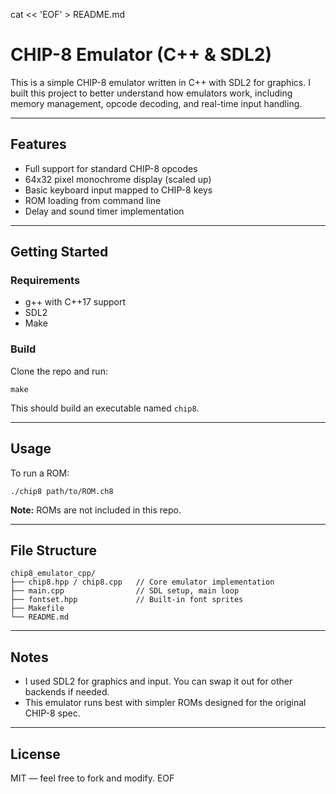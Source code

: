cat << 'EOF' > README.md
# CHIP-8 Emulator (C++ & SDL2)

This is a simple CHIP-8 emulator written in C++ with SDL2 for graphics. I built this project to better understand how emulators work, including memory management, opcode decoding, and real-time input handling.

---

## Features

- Full support for standard CHIP-8 opcodes
- 64x32 pixel monochrome display (scaled up)
- Basic keyboard input mapped to CHIP-8 keys
- ROM loading from command line
- Delay and sound timer implementation

---

## Getting Started

### Requirements

- g++ with C++17 support
- SDL2
- Make

### Build

Clone the repo and run:

    make

This should build an executable named `chip8`.

---

## Usage

To run a ROM:

    ./chip8 path/to/ROM.ch8

**Note:** ROMs are not included in this repo. 

---

## File Structure

    chip8_emulator_cpp/
    ├── chip8.hpp / chip8.cpp   // Core emulator implementation
    ├── main.cpp                // SDL setup, main loop
    ├── fontset.hpp             // Built-in font sprites
    ├── Makefile
    └── README.md

---

## Notes

- I used SDL2 for graphics and input. You can swap it out for other backends if needed.
- This emulator runs best with simpler ROMs designed for the original CHIP-8 spec.

---

## License

MIT — feel free to fork and modify.
EOF
